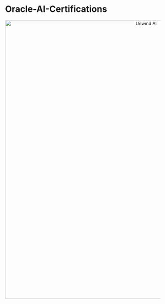 # Oracle-AI-Certifications

<p align="center">
    <img src="https://github.com/vpnsowmyame/Oracle-AI-Certifications/blob/main/Oracle.png" width="900px" alt="Unwind AI">
</p>
